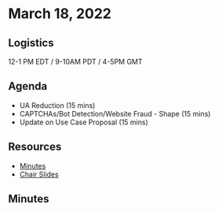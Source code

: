 # March 18, 2022

## Logistics

12-1 PM EDT / 9-10AM PDT / 4-5PM GMT

## Agenda

* UA Reduction (15 mins)
* CAPTCHAs/Bot Detection/Website Fraud - Shape  (15 mins)
* Update on Use Case Proposal (15 mins)

## Resources

* [Minutes]()
* [Chair Slides]()

## Minutes